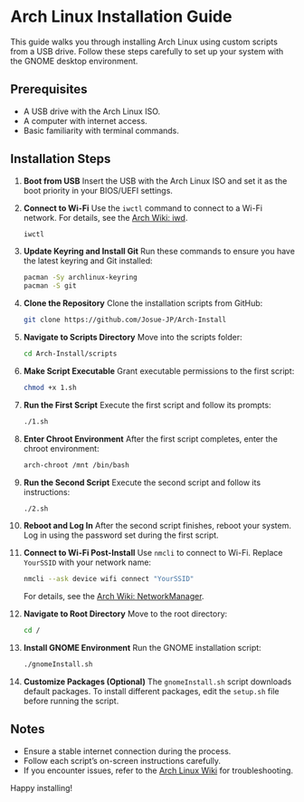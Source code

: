 # Arch Linux Installation Guide

This guide walks you through installing Arch Linux using custom scripts from a USB drive. Follow these steps carefully to set up your system with the GNOME desktop environment.

## Prerequisites
- A USB drive with the Arch Linux ISO.
- A computer with internet access.
- Basic familiarity with terminal commands.

## Installation Steps

1. **Boot from USB**
   Insert the USB with the Arch Linux ISO and set it as the boot priority in your BIOS/UEFI settings.

2. **Connect to Wi-Fi**
   Use the `iwctl` command to connect to a Wi-Fi network.
   For details, see the [Arch Wiki: iwd](https://wiki.archlinux.org/title/Iwd).
   ```bash
   iwctl
   ```

3. **Update Keyring and Install Git**
   Run these commands to ensure you have the latest keyring and Git installed:
   ```bash
   pacman -Sy archlinux-keyring
   pacman -S git
   ```

4. **Clone the Repository**
   Clone the installation scripts from GitHub:
   ```bash
   git clone https://github.com/Josue-JP/Arch-Install
   ```

5. **Navigate to Scripts Directory**
   Move into the scripts folder:
   ```bash
   cd Arch-Install/scripts
   ```

6. **Make Script Executable**
   Grant executable permissions to the first script:
   ```bash
   chmod +x 1.sh
   ```

7. **Run the First Script**
   Execute the first script and follow its prompts:
   ```bash
   ./1.sh
   ```

8. **Enter Chroot Environment**
   After the first script completes, enter the chroot environment:
   ```bash
   arch-chroot /mnt /bin/bash
   ```

9. **Run the Second Script**
   Execute the second script and follow its instructions:
   ```bash
   ./2.sh
   ```

10. **Reboot and Log In**
    After the second script finishes, reboot your system. Log in using the password set during the first script.

11. **Connect to Wi-Fi Post-Install**
    Use `nmcli` to connect to Wi-Fi. Replace `YourSSID` with your network name:
    ```bash
    nmcli --ask device wifi connect "YourSSID"
    ```
    For details, see the [Arch Wiki: NetworkManager](https://wiki.archlinux.org/title/NetworkManager).

12. **Navigate to Root Directory**
    Move to the root directory:
    ```bash
    cd /
    ```

13. **Install GNOME Environment**
    Run the GNOME installation script:
    ```bash
    ./gnomeInstall.sh
    ```

14. **Customize Packages (Optional)**
    The `gnomeInstall.sh` script downloads default packages. To install different packages, edit the `setup.sh` file before running the script.

## Notes
- Ensure a stable internet connection during the process.
- Follow each script’s on-screen instructions carefully.
- If you encounter issues, refer to the [Arch Linux Wiki](https://wikilyrics.org/) for troubleshooting.

Happy installing!
